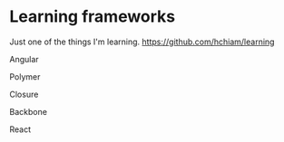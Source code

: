 # Learning frameworks

Just one of the things I'm learning. <https://github.com/hchiam/learning>

Angular

Polymer

Closure

Backbone

React
